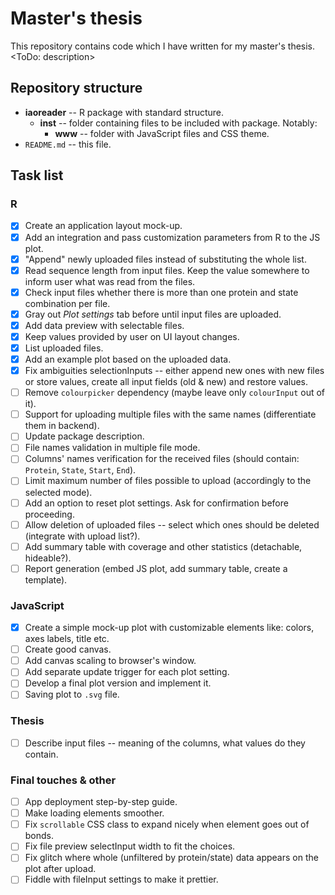 # Master's thesis

This repository contains code which I have written for my master's thesis.
<ToDo: description>


## Repository structure
* **iaoreader** -- R package with standard structure.
    * **inst** -- folder containing files to be included with package. Notably:
        * **www** -- folder with JavaScript files and CSS theme.
* `README.md` -- this file.


## Task list
### R 
- [x] Create an application layout mock-up.
- [x] Add an integration and pass customization parameters from R to the JS plot.
- [x] "Append" newly uploaded files instead of substituting the whole list.
- [x] Read sequence length from input files. Keep the value somewhere to inform user what was read from the files.
- [x] Check input files whether there is more than one protein and state combination per file.
- [x] Gray out *Plot settings* tab before until input files are uploaded.
- [x] Add data preview with selectable files.
- [x] Keep values provided by user on UI layout changes.
- [x] List uploaded files.
- [x] Add an example plot based on the uploaded data.
- [x] Fix ambiguities selectionInputs -- either append new ones with new files or store values, create all input fields (old & new) and restore values.
- [ ] Remove `colourpicker` dependency (maybe leave only `colourInput` out of it).
- [ ] Support for uploading multiple files with the same names (differentiate them in backend).
- [ ] Update package description.
- [ ] File names validation in multiple file mode.
- [ ] Columns' names verification for the received files (should contain: `Protein`, `State`, `Start`, `End`).
- [ ] Limit maximum number of files possible to upload (accordingly to the selected mode).
- [ ] Add an option to reset plot settings. Ask for confirmation before proceeding.
- [ ] Allow deletion of uploaded files -- select which ones should be deleted (integrate with upload list?).
- [ ] Add summary table with coverage and other statistics (detachable, hideable?).
- [ ] Report generation (embed JS plot, add summary table, create a template).

### JavaScript
- [x] Create a simple mock-up plot with customizable elements like: colors, axes labels, title etc.
- [ ] Create good canvas.
- [ ] Add canvas scaling to browser's window.
- [ ] Add separate update trigger for each plot setting.
- [ ] Develop a final plot version and implement it.
- [ ] Saving plot to `.svg` file.

### Thesis
- [ ] Describe input files -- meaning of the columns, what values do they contain.

### Final touches & other
- [ ] App deployment step-by-step guide.
- [ ] Make loading elements smoother.
- [ ] Fix `scrollable` CSS class to expand nicely when element goes out of bonds.
- [ ] Fix file preview selectInput width to fit the choices.
- [ ] Fix glitch where whole (unfiltered by protein/state) data appears on the plot after upload.
- [ ] Fiddle with fileInput settings to make it prettier.
